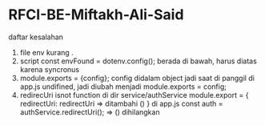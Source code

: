 # RFCI-BE-Miftakh-Ali-Said
daftar kesalahan
1. file env kurang .
2. script const envFound = dotenv.config(); berada di bawah, harus diatas karena syncronus
3. module.exports = {config}; config didalam object jadi saat di panggil di app.js undifined, jadi diubah menjadi module.exports = config;
4. redirecUri isnot function 
di dir service/authService
module.export = {
    redirectUri: redirectUri => ditambahi ()
}
di app.js
const auth = authService.redirectUri(); => () dihilangkan